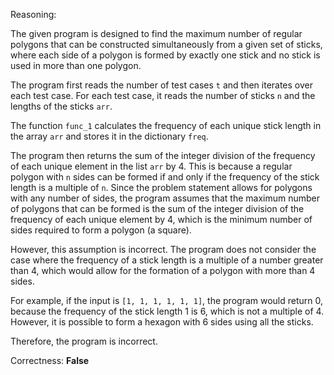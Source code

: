 Reasoning:

The given program is designed to find the maximum number of regular polygons that can be constructed simultaneously from a given set of sticks, where each side of a polygon is formed by exactly one stick and no stick is used in more than one polygon.

The program first reads the number of test cases `t` and then iterates over each test case. For each test case, it reads the number of sticks `n` and the lengths of the sticks `arr`.

The function `func_1` calculates the frequency of each unique stick length in the array `arr` and stores it in the dictionary `freq`.

The program then returns the sum of the integer division of the frequency of each unique element in the list `arr` by 4. This is because a regular polygon with `n` sides can be formed if and only if the frequency of the stick length is a multiple of `n`. Since the problem statement allows for polygons with any number of sides, the program assumes that the maximum number of polygons that can be formed is the sum of the integer division of the frequency of each unique element by 4, which is the minimum number of sides required to form a polygon (a square).

However, this assumption is incorrect. The program does not consider the case where the frequency of a stick length is a multiple of a number greater than 4, which would allow for the formation of a polygon with more than 4 sides.

For example, if the input is `[1, 1, 1, 1, 1, 1]`, the program would return 0, because the frequency of the stick length 1 is 6, which is not a multiple of 4. However, it is possible to form a hexagon with 6 sides using all the sticks.

Therefore, the program is incorrect.

Correctness: **False**